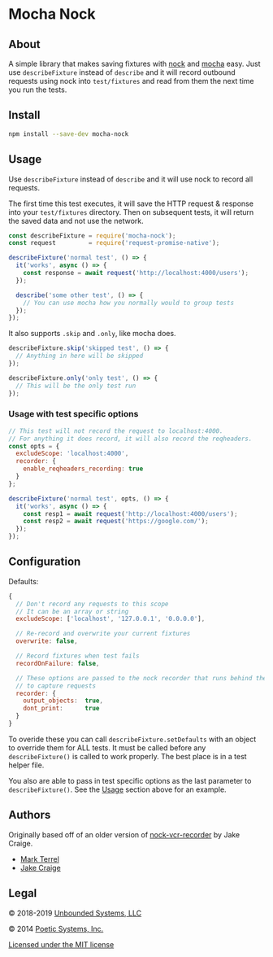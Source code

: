 # Mocha Nock

## About

A simple library that makes saving fixtures with
[nock](https://github.com/pgte/nock) and
[mocha](http://mochajs.org/) easy. Just
use `describeFixture` instead of `describe` and it will record outbound requests
using nock into `test/fixtures` and read from them the next time you run the
tests.

## Install

```bash
npm install --save-dev mocha-nock
```

## Usage

Use `describeFixture` instead of `describe` and it will use nock to record all
requests.

The first time this test executes, it will save the HTTP request & response into your `test/fixtures` directory.
Then on subsequent tests, it will return the saved data and not use the network.

```js
const describeFixture = require('mocha-nock');
const request         = require('request-promise-native');

describeFixture('normal test', () => {
  it('works', async () => {
    const response = await request('http://localhost:4000/users');
  });

  describe('some other test', () => {
    // You can use mocha how you normally would to group tests
  });
});
```

It also supports `.skip` and `.only`, like mocha does.
```js
describeFixture.skip('skipped test', () => {
  // Anything in here will be skipped
});

describeFixture.only('only test', () => {
  // This will be the only test run
});
```

### Usage with test specific options
```js
// This test will not record the request to localhost:4000.
// For anything it does record, it will also record the reqheaders.
const opts = {
  excludeScope: 'localhost:4000',
  recorder: {
    enable_reqheaders_recording: true
  }
};

describeFixture('normal test', opts, () => {
  it('works', async () => {
    const resp1 = await request('http://localhost:4000/users');
    const resp2 = await request('https://google.com/');
  });
});
```

## Configuration

Defaults:

```js
{
  // Don't record any requests to this scope
  // It can be an array or string
  excludeScope: ['localhost', '127.0.0.1', '0.0.0.0'],

  // Re-record and overwrite your current fixtures
  overwrite: false,

  // Record fixtures when test fails
  recordOnFailure: false,

  // These options are passed to the nock recorder that runs behind the scenes
  // to capture requests
  recorder: {
    output_objects:  true,
    dont_print:      true
  }
}
```

To overide these you can call `describeFixture.setDefaults` with an object to
override them for ALL tests. It must be called before any `describeFixture()` is
called to work properly. The best place is in a test helper file.

You also are able to pass in test specific options as the last parameter to
`describeFixture()`. See the [Usage](#usage) section above for an example.


## Authors

Originally based off of an older version of [nock-vcr-recorder](https://github.com/poetic-labs/nock-vcr-recorder-mocha)
by Jake Craige.

* [Mark Terrel](https://twitter.com/MarkTerrel)
* [Jake Craige](http://twitter.com/jakecraige)


## Legal

&copy; 2018-2019 [Unbounded Systems, LLC](https://unbounded.systems)

&copy; 2014 [Poetic Systems, Inc.](http://poeticsystems.com)

[Licensed under the MIT license](http://www.opensource.org/licenses/mit-license.php)

